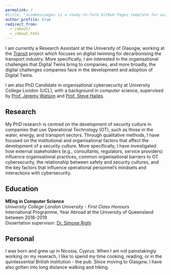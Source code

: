 ```yaml
---
permalink: /
#title: "academicpages is a ready-to-fork GitHub Pages template for academic personal websites"
author_profile: true
redirect_from: 
  - /about/
  - /about.html
---
```


I am currently a Research Assistant at the University of Glasogw, working at the [Transit](https://transit.ac.uk/) project which focuses on digital twinning for decarbonising the transport industry. More specifically, I am interested in the organisational challenges that Digital Twins bring to companies, and more broadly, the digital challenges companies face in the development and adoption of Digital Twins.

I am also PhD Candidate in organisational cybersecurity at University College London (UCL), with a background
in computer science, supervised by [Prof. Jeremy Watson](https://petras-iot.org/person/prof-jeremy-watson/) and [Prof. Steve Hailes](https://www.ucl.ac.uk/computer-science/about/head-department-professor-steve-hailes).


## Research

My PhD research is centred on the development of security culture in companies that use Operational Technology (OT), such as those in the water, energy, and transport sectors. Through qualitative methods, I have focused on the institutional and organisational factors that affect the development of a security culture. More specifically, I have investigated how external stakeholders (e.g., consultants, regulators, service providers) influence organisational practices, common organisational barriers to OT cybersecurity, the relationship between safety and security cultures, and the key factors that influence operational personnel’s mindsets and interactions with cybersecurity.

## Education

  **MEng in Computer Science**  
  *University College London University - First Class Honours*  
  International Programme, Year Abroad at the University of Queensland between 2018-2019\
  Dissertation supervisor: [Dr. Simone Righi](https://www.simonerighi.com/)


## Personal

I was born and grew up in Nicosia, Cyprus. When I am not painstakingly working on my reserach, I like to spend my time cooking, reading, or in the quintessential British institution - the pub. Since moving to Glasgow, I have also gotten into long distance walking and hiking.


